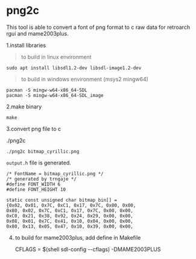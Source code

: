 # png2c

This tool is able to convert a font of png format to c raw data for retroarch rgui and mame2003plus.

1.install libraries

>to build in linux environment


    sudo apt install libsdl1.2-dev libsdl-image1.2-dev


>to build in windows environment (msys2 mingw64)

    pacman -S mingw-w64-x86_64-SDL
    pacman -S mingw-w64-x86_64-SDL_image

2.make binary

    make

3.convert png file to c

./png2c <png file>

    ./png2c bitmap_cyrillic.png

`output.h` file is generated.

    /* FontName = bitmap_cyrillic.png */
    /* generated by trngaje */
    #define FONT_WIDTH 6
    #define FONT_HEIGHT 10

    static const unsigned char bitmap_bin[] =
    {0x02, 0x01, 0x7C, 0xC1, 0x17, 0x7C, 0x00, 0x00,  
    0x80, 0x02, 0x7C, 0xC1, 0x17, 0x7C, 0x00, 0x00,  
    0xC0, 0x21, 0x38, 0x92, 0x24, 0x29, 0x00, 0x00,  
    0x08, 0x01, 0x7C, 0x41, 0x10, 0x04, 0x00, 0x00,  
    0x80, 0x13, 0x05, 0x47, 0x10, 0x39, 0x00, 0x00,

4. to build for mame2003plus, add define in Makefile

    CFLAGS = $(shell sdl-config --cflags) -DMAME2003PLUS
